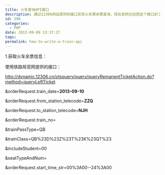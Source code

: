 ```yaml
---
title: 火车查询API接口
description: 通过12306网站提供的接口实现火车票余票查询，现在官网已经把这个接口封了，这篇文章留在这里做个记录。
id: 296
categories:
  - PHP
date: 2013-09-09 13:37:27
tags:
permalink: how-to-write-a-train-api
---
```


1.获取火车余票信息：

使用铁路局官网提供的接口：

http://dynamic.12306.cn/otsquery/query/queryRemanentTicketAction.do?method=queryLeftTicket

&amp;orderRequest.train_date=**2013-09-10**

&amp;orderRequest.from_station_telecode=**ZZQ**

&amp;orderRequest.to_station_telecode=**NJH**

&amp;orderRequest.train_no=

&amp;trainPassType=QB

&amp;trainClass=QB%23D%23Z%23T%23K%23QT%23

&amp;includeStudent=00

&amp;seatTypeAndNum=

&amp;orderRequest.start_time_str=00%3A00--24%3A00